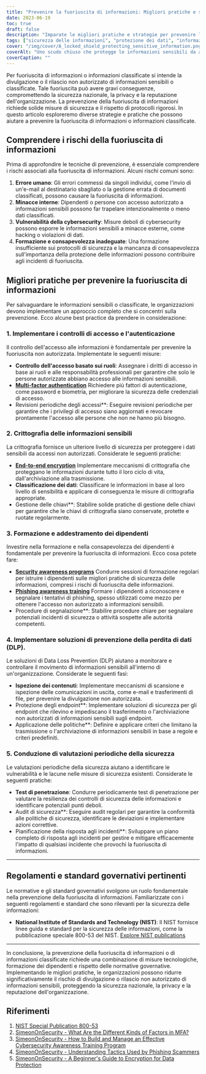 ```yaml
---
title: "Prevenire la fuoriuscita di informazioni: Migliori pratiche e strategie per una maggiore sicurezza"
date: 2023-06-19
toc: true
draft: false
description: "Imparate le migliori pratiche e strategie per prevenire la fuoriuscita di informazioni e salvaguardare i dati sensibili, garantendo una maggiore sicurezza e protezione."
tags: ["sicurezza delle informazioni", "protezione dei dati", "informazioni classificate", "fuoriuscita di informazioni", "strategie di prevenzione", "migliori pratiche", "controlli di accesso", "crittografia", "formazione dei dipendenti", "sicurezza informatica", "prevenzione della perdita di dati", "valutazioni di sicurezza", "regolamenti governativi", "NIST", "minacce interne", "vulnerabilità della sicurezza informatica", "errore umano", "programmi di sensibilizzazione", "consapevolezza del phishing", "Soluzioni DLP", "controllo degli accessi basato sui ruoli", "autenticazione a più fattori", "gestione delle chiavi di crittografia", "protezione degli endpoint", "ispezione dei contenuti", "controlli di sicurezza", "test di penetrazione", "pianificazione della risposta agli incidenti", "protocolli di sicurezza", "protezione delle informazioni"]
cover: "/img/cover/A_locked_shield_protecting_sensitive_information.png"
coverAlt: "Uno scudo chiuso che protegge le informazioni sensibili da accessi non autorizzati."
coverCaption: ""
---
```


Per fuoriuscita di informazioni o informazioni classificate si intende la divulgazione o il rilascio non autorizzato di informazioni sensibili o classificate. Tale fuoriuscita può avere gravi conseguenze, compromettendo la sicurezza nazionale, la privacy e la reputazione dell'organizzazione. La prevenzione della fuoriuscita di informazioni richiede solide misure di sicurezza e il rispetto di protocolli rigorosi. In questo articolo esploreremo diverse strategie e pratiche che possono aiutare a prevenire la fuoriuscita di informazioni o informazioni classificate.

## Comprendere i rischi della fuoriuscita di informazioni

Prima di approfondire le tecniche di prevenzione, è essenziale comprendere i rischi associati alla fuoriuscita di informazioni. Alcuni rischi comuni sono:

1. **Errore umano**: Gli errori commessi da singoli individui, come l'invio di un'e-mail al destinatario sbagliato o la gestione errata di documenti classificati, possono causare la fuoriuscita di informazioni.
2. **Minacce interne**: Dipendenti o persone con accesso autorizzato a informazioni sensibili possono far trapelare intenzionalmente o meno dati classificati.
3. **Vulnerabilità della cybersecurity**: Misure deboli di cybersecurity possono esporre le informazioni sensibili a minacce esterne, come hacking o violazioni di dati.
4. **Formazione e consapevolezza inadeguate**: Una formazione insufficiente sui protocolli di sicurezza e la mancanza di consapevolezza sull'importanza della protezione delle informazioni possono contribuire agli incidenti di fuoriuscita.

## Migliori pratiche per prevenire la fuoriuscita di informazioni

Per salvaguardare le informazioni sensibili o classificate, le organizzazioni devono implementare un approccio completo che si concentri sulla prevenzione. Ecco alcune best practice da prendere in considerazione:

### 1. Implementare i controlli di accesso e l'autenticazione

Il controllo dell'accesso alle informazioni è fondamentale per prevenire la fuoriuscita non autorizzata. Implementate le seguenti misure:

- **Controllo dell'accesso basato sui ruoli**: Assegnare i diritti di accesso in base ai ruoli e alle responsabilità professionali per garantire che solo le persone autorizzate abbiano accesso alle informazioni sensibili.
- [**Multi-factor authentication**](https://simeononsecurity.ch/articles/what-are-the-diferent-kinds-of-factors-in-mfa/) Richiedere più fattori di autenticazione, come password e biometria, per migliorare la sicurezza delle credenziali di accesso.
- Revisioni periodiche degli accessi**: Eseguire revisioni periodiche per garantire che i privilegi di accesso siano aggiornati e revocare prontamente l'accesso alle persone che non ne hanno più bisogno.

### 2. Crittografia delle informazioni sensibili

La crittografia fornisce un ulteriore livello di sicurezza per proteggere i dati sensibili da accessi non autorizzati. Considerate le seguenti pratiche:

- [**End-to-end encryption**](https://simeononsecurity.ch/articles/a-beginners-guide-to-using-encryption-for-data-protection/) Implementare meccanismi di crittografia che proteggano le informazioni durante tutto il loro ciclo di vita, dall'archiviazione alla trasmissione.
- **Classificazione dei dati**: Classificare le informazioni in base al loro livello di sensibilità e applicare di conseguenza le misure di crittografia appropriate.
- Gestione delle chiavi**: Stabilire solide pratiche di gestione delle chiavi per garantire che le chiavi di crittografia siano conservate, protette e ruotate regolarmente.

### 3. Formazione e addestramento dei dipendenti

Investire nella formazione e nella consapevolezza dei dipendenti è fondamentale per prevenire la fuoriuscita di informazioni. Ecco cosa potete fare:

- [**Security awareness programs**](https://simeononsecurity.ch/articles/how-to-build-and-manage-an-effective-cybersecurity-awareness-training-program/) Condurre sessioni di formazione regolari per istruire i dipendenti sulle migliori pratiche di sicurezza delle informazioni, compresi i rischi di fuoriuscita delle informazioni.
- [**Phishing awareness training**](https://simeononsecurity.ch/articles/understanding-tactics-used-by-phising-scammers/) Formare i dipendenti a riconoscere e segnalare i tentativi di phishing, spesso utilizzati come mezzo per ottenere l'accesso non autorizzato a informazioni sensibili.
- Procedure di segnalazione**: Stabilire procedure chiare per segnalare potenziali incidenti di sicurezza o attività sospette alle autorità competenti.

### 4. Implementare soluzioni di prevenzione della perdita di dati (DLP).

Le soluzioni di Data Loss Prevention (DLP) aiutano a monitorare e controllare il movimento di informazioni sensibili all'interno di un'organizzazione. Considerate le seguenti fasi:

- **Ispezione dei contenuti**: Implementare meccanismi di scansione e ispezione delle comunicazioni in uscita, come e-mail e trasferimenti di file, per prevenire la divulgazione non autorizzata.
- Protezione degli endpoint**: Implementare soluzioni di sicurezza per gli endpoint che rilevino e impediscano il trasferimento o l'archiviazione non autorizzati di informazioni sensibili sugli endpoint.
- Applicazione delle politiche**: Definire e applicare criteri che limitano la trasmissione o l'archiviazione di informazioni sensibili in base a regole e criteri predefiniti.

### 5. Conduzione di valutazioni periodiche della sicurezza

Le valutazioni periodiche della sicurezza aiutano a identificare le vulnerabilità e le lacune nelle misure di sicurezza esistenti. Considerate le seguenti pratiche:

- **Test di penetrazione**: Condurre periodicamente test di penetrazione per valutare la resilienza dei controlli di sicurezza delle informazioni e identificare potenziali punti deboli.
- Audit di sicurezza**: Eseguire audit regolari per garantire la conformità alle politiche di sicurezza, identificare le deviazioni e implementare azioni correttive.
- Pianificazione della risposta agli incidenti**: Sviluppare un piano completo di risposta agli incidenti per gestire e mitigare efficacemente l'impatto di qualsiasi incidente che provochi la fuoriuscita di informazioni.

______

## Regolamenti e standard governativi pertinenti

Le normative e gli standard governativi svolgono un ruolo fondamentale nella prevenzione della fuoriuscita di informazioni. Familiarizzate con i seguenti regolamenti e standard che sono rilevanti per la sicurezza delle informazioni:

- **National Institute of Standards and Technology (NIST)**: Il NIST fornisce linee guida e standard per la sicurezza delle informazioni, come la pubblicazione speciale 800-53 del NIST. [Explore NIST publications](https://csrc.nist.gov/publications/detail/sp/800-53/rev-5/final)

______

In conclusione, la prevenzione della fuoriuscita di informazioni o di informazioni classificate richiede una combinazione di misure tecnologiche, formazione dei dipendenti e rispetto delle normative governative. Implementando le migliori pratiche, le organizzazioni possono ridurre significativamente il rischio di divulgazione o rilascio non autorizzato di informazioni sensibili, proteggendo la sicurezza nazionale, la privacy e la reputazione dell'organizzazione.

## Riferimenti

1. [NIST Special Publication 800-53](https://csrc.nist.gov/publications/detail/sp/800-53/rev-5/final)
2. [SimeonOnSecurity - What Are the Different Kinds of Factors in MFA?](https://simeononsecurity.ch/articles/what-are-the-diferent-kinds-of-factors-in-mfa/)
3. [SimeonOnSecurity - How to Build and Manage an Effective Cybersecurity Awareness Training Program](https://simeononsecurity.ch/articles/how-to-build-and-manage-an-effective-cybersecurity-awareness-training-program/)
4. [SimeonOnSecurity - Understanding Tactics Used by Phishing Scammers](https://simeononsecurity.ch/articles/understanding-tactics-used-by-phising-scammers/)
5. [SimeonOnSecurity - A Beginner's Guide to Encryption for Data Protection](https://simeononsecurity.ch/articles/a-beginners-guide-to-using-encryption-for-data-protection/)
